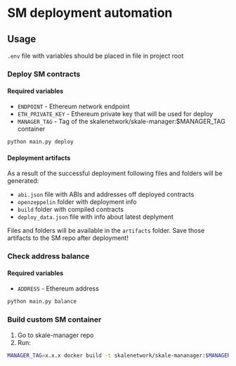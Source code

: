 # SM deployment automation

## Usage

`.env` file with variables should be placed in file in project root

### Deploy SM contracts

#### Required variables

- `ENDPOINT` - Ethereum network endpoint
- `ETH_PRIVATE_KEY` - Ethereum private key that will be used for deploy
- `MANAGER_TAG` - Tag of the skalenetwork/skale-manager:$MANAGER_TAG container

```bash
python main.py deploy
```

#### Deployment artifacts

As a result of the successful deployment following files and folders will be generated:

- `abi.json` file with ABIs and addresses off deployed contracts
- `openzeppelin` folder with deployment info
- `build` folder with compiled contracts
- `deploy_data.json` file with info about latest deplyment

Files and folders will be available in the `artifacts` folder.
Save those artifacts to the SM repo after deployment!

### Check address balance

#### Required variables

- `ADDRESS` - Ethereum address

```bash
python main.py balance
```

### Build custom SM container

1. Go to skale-manager repo
2. Run:

```bash
MANAGER_TAG=x.x.x docker build -t skalenetwork/skale-mananager:$MANAGER_TAG .
```

